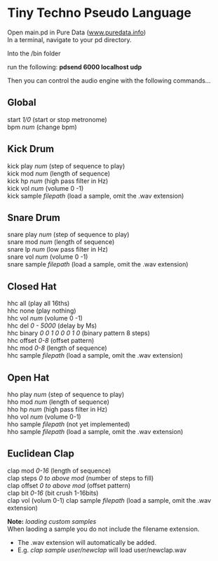 # Tiny Techno Pseudo Language  
Open main.pd in Pure Data (www.puredata.info)  
In a terminal, navigate to your pd directory.  

Into the /bin folder  

run the following: **pdsend 6000 localhost udp**  

Then you can control the audio engine with the following commands...  

## Global  
start *1/0* (start or stop metronome)  
bpm *num* (change bpm)  

## Kick Drum  
kick play *num* (step of sequence to play)  
kick mod *num* (length of sequence)  
kick hp *num* (high pass filter in Hz)  
kick vol *num* (volume 0 -1)  
kick sample *filepath* (load a sample, omit the .wav extension)  

## Snare Drum  
snare play *num* (step of sequence to play)  
snare mod *num* (length of sequence)  
snare lp *num* (low pass filter in Hz)  
snare vol *num* (volume 0 -1)  
snare sample *filepath* (load a sample, omit the .wav extension)  

## Closed Hat  
hhc all (play all 16ths)  
hhc none (play nothing)  
hhc vol *num* (volume 0 -1)  
hhc del *0 - 5000* (delay by Ms)  
hhc binary *0 0 1 0 0 0 1 0* (binary pattern 8 steps)  
hhc offset *0-8* (offset pattern)  
hhc mod *0-8* (length of sequence)  
hhc sample *filepath* (load a sample, omit the .wav extension)  

## Open Hat  
hho play *num* (step of sequence to play)  
hho mod *num* (length of sequence)  
hho hp *num* (high pass filter in Hz)  
hho vol *num* (volume 0-1)  
hho sample *filepath* (not yet implemented)  
hho sample *filepath* (load a sample, omit the .wav extension)  

## Euclidean Clap  
clap mod *0-16* (length of sequence)  
clap steps *0 to above mod* (number of steps to fill)  
clap offset *0 to above mod* (offset pattern)  
clap bit *0-16* (bit crush 1-16bits)  
clap vol (volum 0-1)
clap sample *filepath* (load a sample, omit the .wav extension)  

**Note:** *loading custom samples*  
When laoding a sample you do not include the filename extension.  
* The .wav extension will automatically be added.  
* E.g. *clap sample user/newclap* will load user/newclap.wav
